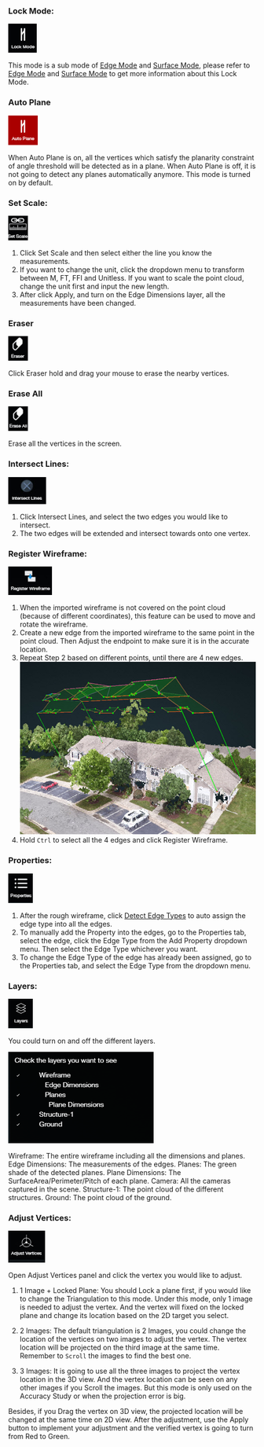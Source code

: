 ### Lock Mode:

![](/icons/lock.jpg)

This mode is a sub mode of [Edge Mode] and [Surface Mode], please refer to [Edge Mode] and [Surface Mode] to get more information about this Lock Mode.

### Auto Plane

![](/icons/autoplane.jpg)

When Auto Plane is on, all the vertices which satisfy the planarity constraint of angle threshold will be detected as in a plane.
When Auto Plane is off, it is not going to detect any planes automatically anymore.
This mode is turned on by default.

### Set Scale:

![](/icons/setscale.jpg)

1. Click Set Scale and then select either the line you know the measurements.
2. If you want to change the unit, click the dropdown menu to transform between M, FT, FFI and Unitless. If you want to scale the point cloud, change the unit first and input the new length.
3. After click Apply, and turn on the Edge Dimensions layer, all the measurements have been changed.

### Eraser

![](/icons/eraser.jpg)

Click Eraser hold and drag your mouse to erase the nearby vertices.

### Erase All

![](/icons/eraseall.jpg)

Erase all the vertices in the screen.

### Intersect Lines:

![](/icons/intersectlines.jpg)

1. Click Intersect Lines, and select the two edges you would like to intersect.
2. The two edges will be extended and intersect towards onto one vertex.

### Register Wireframe:

![](/icons/registerwireframe.jpg)

1. When the imported wireframe is not covered on the point cloud \(because of different coordinates\), this feature can be used to move and rotate the wireframe.
2. Create a new edge from the imported wireframe to the same point in the point cloud. Then Adjust the endpoint to make sure it is in the accurate location.
3. Repeat Step 2 based on different points, until there are 4 new edges.
    ![](/Images/register.jpg)
4. Hold `Ctrl` to select all the 4 edges and click Register Wireframe.

### Properties:

![](/icons/properties.jpg)

1. After the rough wireframe, click [Detect Edge Types] to auto assign the edge type into all the edges.
2. To manually add the Property into the edges, go to the Properties tab, select the edge, click the Edge Type from the Add Property dropdown menu. Then select the Edge Type whichever you want.
3. To change the Edge Type of the edge has already been assigned, go to the Properties tab, and select the Edge Type from the dropdown menu.

### Layers:

![](/icons/layers.jpg)

You could turn on and off the different layers.

![](/Images/layers.png)

Wireframe: The entire wireframe including all the dimensions and planes.
Edge Dimensions: The measurements of the edges.
Planes: The green shade of the detected planes.
Plane Dimensions: The SurfaceArea/Perimeter/Pitch of each plane.
Camera: All the cameras captured in the scene.
Structure-1: The point cloud of the different structures.
Ground: The point cloud of the ground.

### Adjust Vertices:

![](/icons/adjustvertices.jpg)

Open Adjust Vertices panel and click the vertex you would like to adjust.

1. 1 Image + Locked Plane: You should Lock a plane first, if you would like to change the Triangulation to this mode. Under this mode, only 1 image is needed to adjust the vertex. And the vertex will fixed on the locked plane and change its location based on the 2D target you select.

2. 2 Images: The default triangulation is 2 Images, you could change the location of the vertices on two images to adjust the vertex. The vertex location will be projected on the third image at the same time. Remember to `Scroll` the images to find the best one.

3. 3 Images: It is going to use all the three images to project the vertex location in the 3D view. And the vertex location can be seen on any other images if you Scroll the images. But this mode is only used on the Accuracy Study or when the projection error is big.

Besides, if you Drag the vertex on 3D view, the projected location will be changed at the same time on 2D view. After the adjustment, use the Apply button to implement your adjustment and the verified vertex is going to turn from Red to Green.


[Save]: basic-function.md#save
[Save As]: basic-function.md#save-as
[Export]: basic-function.md#export
[Import]: basic-function.md#import
[Undo]: basic-function.md#undo
[Select]: basic-function.md#select
[Create]: basic-function.md#create
[Modify]: basic-function.md#modify
[Delete]: basic-function.md#delete
[Align]: basic-function.md#align
[Lock Mode]: advanced-function.md#lock-mode
[Auto Plane]: advanced-function.md#auto-plane
[Set Scale]: advanced-function.md#set-scale
[Eraser]: advanced-function.md#eraser
[Erase All]: advanced-function.md#erase-all
[Intersect Lines]: advanced-function.md#intersect-lines
[Register Wireframe]: advanced-function.md#register-wireframe
[Properties]: advanced-function.md#properties
[Layers]: advanced-function.md#layers
[Adjust Vertices]: advanced-function.md#adjust-vertices
[Attach]: tools.md#attach
[Detach]: tools.md#detach
[Create from Edges]: tools.md#create-from-edges
[Delete]: tools.md#delete
[Detect Edge Types]: tools.md#detect-edge-types
[Detect Cutouts]: tools.md#detect-cutouts
[Finalize]: tools.md#finalize
[ML Refine]: tools.md#ml-refine
[Validate]: tools.md#validate
[Vertex Mode]: mode.md#vertex-mode
[Edge Mode]: mode.md#edge-mode
[Surface Mode]: mode.md#surface-mode
[Special Cases]: special-cases.md
[Overhang]: special-cases.md#overhang
[Tree]: special-cases.md#tree
[Chimney]: special-cases.md#chimney
[Penetration]: special-cases.md#penetration
[Flat Roof]: special-cases.md#flat-roof
[Steps to QA a Project]: steps-to-qa-a-project.md
[Edge Types and Example]: edge-types-and-example.md
[Shortcut]: shortcut.md







